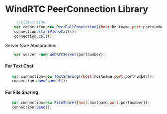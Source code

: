 <h1> WindRTC PeerConnection Library </h1>

```javascript
     //client side
    var connection=new PeerCallConnection({host:hostname,port:portnumber});
    connection.startVideoCall();
    connection.call();
```
Server Side Abstaraction

```javascript
    var server =new WebRTCServer(portnumber);
```

<h4>For Text Chat </h4>

```javascript
   var connection=new TextSharing({host:hostname,port:portnumber});
   connection.openChannel();
```

<h4>For File Sharing </h4>

```javascript
   var connection=new FileShare({host:hostname,port:portnumber});
   connection.Send();
```